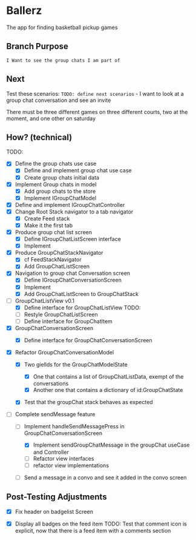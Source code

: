 # Ballerz
The app for finding basketball pickup games


## Branch Purpose
    I Want to see the group chats I am part of

## Next 
Test these scenarios:
    `TODO: define next scenarios` 
    - I want to look at a group chat conversation and see an invite
        
There must be three different games on three different courts, two at the moment, and one other on saturday


## How? (technical)
TODO: 
- [x] Define the group chats use case
    - [x] Define and implement group chat use case
    - [x] Create group chats initial data
- [x] Implement Group chats in model
    - [x] Add group chats to the store
    - [x] Implement IGroupChatModel
- [x] Define and implement IGroupChatController
- [x] Change Root Stack navigator to a tab navigator
    - [x] Create Feed stack
    - [x] Make it the first tab
- [x] Produce group chat list screen
    - [x] Define IGroupChatListScreen interface
    - [x] Implement
- [x] Produce GroupChatStackNavigator
    - [x] cf FeedStackNavigator
    - [x] Add GroupChatListScreen

- [x] Navigation to group chat Conversation screen
    - [x] Define IGroupChatConversationScreen
    - [x] Implement
    - [x] Add GroupChatListScreen to GroupChatStack

- [ ] GroupChatListView v0.1
    - [x] Define interface for GroupChatListView
    TODO: 
    - [ ] Restyle GroupChatListScreen
    - [ ] Define interface for GroupChatItem

- [x] GroupChatConversationScreen
    - [x] Define interface for GroupChatConversationScreen


* [x] Refactor GroupChatConversationModel
    - [x] Two giellds for the GroupChatModelState
        - [x] One that contains a list of GroupChatListData, exempt of the conversations
        - [x] Another one that contains a dictionary of id:GroupChatState 
    - [x] Test that the groupChat stack behaves as expected


- [ ] Complete sendMessage feature 
    - [ ] Implement handleSendMessagePress in GroupChatConversationScreen
        - [x] Implement sendGroupChatMessage in the groupChat useCase and Controller
        - [ ] Refactor view interfaces 
        - [ ] refactor view implementations
    - [ ] Send a message in a convo and see it added in the convo screen




## Post-Testing Adjustments
- [x] Fix header on badgelist Screen
- [x] Display all badges on the feed item
TODO: Test that comment icon is explicit, now that there is a feed item with a comments section




